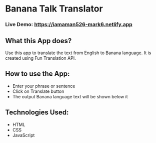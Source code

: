 # Banana Talk Translator

### Live Demo: https://iamaman526-mark6.netlify.app

## What this App does?
Use this app to translate the text from English to Banana language. It is created using Fun Translation API.

## How to use the App:

- Enter your phrase or sentence
- Click on Translate button
- The output Banana language text will be shown below it

## Technologies Used:

- HTML
- CSS
- JavaScript